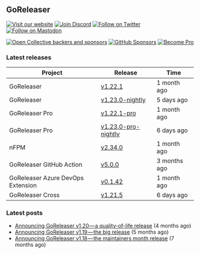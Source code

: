 ## GoReleaser

[![Visit our website](https://img.shields.io/badge/website-4285F4?style=for-the-badge&logo=googlechrome&logoColor=white)](https://goreleaser.com)
[![Join Discord](https://img.shields.io/badge/Discord-5865F2?style=for-the-badge&logo=discord&logoColor=white)](https://discord.gg/RGEBtg8vQ6)
[![Follow on Twitter](https://img.shields.io/badge/twitter-1DA1F2?style=for-the-badge&logo=twitter&logoColor=white)](https://twitter.com/goreleaser)
[![Follow on Mastodon](https://img.shields.io/badge/mastodon-6364FF?style=for-the-badge&logo=mastodon&logoColor=white)](https://fosstodon.org/@goreleaser)

[![Open Collective backers and sponsors](https://img.shields.io/opencollective/all/goreleaser?logo=opencollective&style=for-the-badge)](https://opencollective.com/goreleaser)
[![GitHub Sponsors](https://img.shields.io/github/sponsors/caarlos0?logo=github&style=for-the-badge)](https://github.com/sponsors/caarlos0)
[![Become Pro](https://img.shields.io/badge/pro_license-36A9AE?style=for-the-badge&logo=gumroad&logoColor=white)](https://goreleaser.com/pro)

### Latest releases


| Project                           | Release                                                                                         | Time        |
| --------------------------------- | ----------------------------------------------------------------------------------------------- | ----------- |
| GoReleaser | [v1.22.1](https://github.com/goreleaser/goreleaser/releases/tag/v1.22.1) | 1 month ago |
| GoReleaser | [v1.23.0-nightly](https://github.com/goreleaser/goreleaser/releases/tag/nightly) | 5 days ago |
| GoReleaser Pro | [v1.22.1-pro](https://github.com/goreleaser/goreleaser-pro/releases/tag/v1.22.1-pro) | 1 month ago |
| GoReleaser Pro | [v1.23.0-pro-nightly](https://github.com/goreleaser/goreleaser-pro/releases/tag/nightly) | 6 days ago |
| nFPM | [v2.34.0](https://github.com/goreleaser/nfpm/releases/tag/v2.34.0) | 1 month ago |
| GoReleaser GitHub Action | [v5.0.0](https://github.com/goreleaser/goreleaser-action/releases/tag/v5.0.0) | 3 months ago |
| GoReleaser Azure DevOps Extension | [v0.1.42](https://github.com/goreleaser/goreleaser-azure-devops-extension/releases/tag/v0.1.42) | 1 month ago |
| GoReleaser Cross | [v1.21.5](https://github.com/goreleaser/goreleaser-cross/releases/tag/v1.21.5) | 6 days ago |


### Latest posts
- [Announcing GoReleaser v1.20 — a quality-of-life release](https://blog.goreleaser.com/announcing-goreleaser-v1-20-a-quality-of-life-release-1d5f847e87ed?source=rss----17aa0cbd263f---4) (4 months ago)
- [Announcing GoReleaser v1.19 — the big release](https://blog.goreleaser.com/announcing-goreleaser-v1-19-the-big-release-b01565c72658?source=rss----17aa0cbd263f---4) (5 months ago)
- [Announcing GoReleaser v1.18 — the maintainers month release](https://blog.goreleaser.com/announcing-goreleaser-v1-18-the-maintainers-month-release-f692091a57ec?source=rss----17aa0cbd263f---4) (7 months ago)
